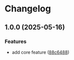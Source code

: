 # Changelog

## 1.0.0 (2025-05-16)


### Features

* add core feature ([88c6488](https://github.com/rectitude-open/filament-info-pages/commit/88c64887d261f8812c06462dd0a4fc16a8031c18))
